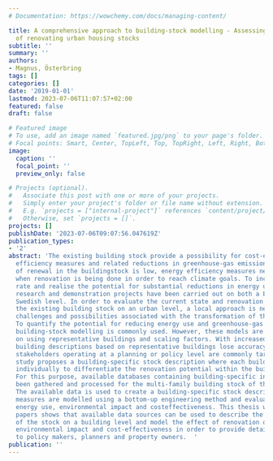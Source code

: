 ```yaml
---
# Documentation: https://wowchemy.com/docs/managing-content/

title: A comprehensive approach to building-stock modelling - Assessing the impact
  of renovating urban housing stocks
subtitle: ''
summary: ''
authors:
- Magnus, Österbring
tags: []
categories: []
date: '2019-01-01'
lastmod: 2023-07-06T11:07:57+02:00
featured: false
draft: false

# Featured image
# To use, add an image named `featured.jpg/png` to your page's folder.
# Focal points: Smart, Center, TopLeft, Top, TopRight, Left, Right, BottomLeft, Bottom, BottomRight.
image:
  caption: ''
  focal_point: ''
  preview_only: false

# Projects (optional).
#   Associate this post with one or more of your projects.
#   Simply enter your project's folder or file name without extension.
#   E.g. `projects = ["internal-project"]` references `content/project/deep-learning/index.md`.
#   Otherwise, set `projects = []`.
projects: []
publishDate: '2023-07-06T09:07:56.047619Z'
publication_types:
- '2'
abstract: 'The existing building stock provide a possibility for cost-efficient energy
  efficiency measures and related reductions in greenhouse-gas emissions. As the rate
  of renewal in the buildingstock is low, energy efficiency measures need to be applied
  when renovation is being done in order to reach climate goals. To increase the renovation
  rate and realise the potential for substantial reductions in energy use, several
  research and demonstration projects have been carried out on both a European and
  Swedish level. In order to evaluate the current state and renovation potential of
  the existing building stock on an urban level, a local approach is needed to understand
  challenges and possibilities associated with the transformation of the building-stock.
  To quantify the potential for reducing energy use and greenhouse-gas emissions,
  building-stock modelling is commonly used. However, these models are often based
  on using representative buildings and scaling factors. With increased spatial resolution,
  building descriptions based on representative buildings lose accuracy and as a result,
  stakeholders operating at a planning or policy level are commonly targeted. This
  study proposes a building-specific stock description where each building is treated
  individually to differentiate the renovation potential within the building-stock.
  For this purpose, available databases containing building-specific information has
  been gathered and processed for the multi-family building stock of the City of Gothenburg.
  The available data is used to create a building-specific stock description and renovation
  measures are modelled using a bottom-up engineering method and evaluated regarding
  energy use, environmental impact and costeffectiveness. This thesis with appended
  papers shows that available data sources can be used to describe the characteristics
  of the stock on a building level and model the effect of renovation on energy use,
  environmental impact and cost-effectiveness in order to provide detailed information
  to policy makers, planners and property owners.  '
publication: ''
---
```

